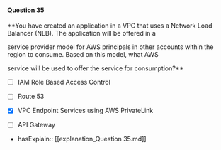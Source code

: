 #### Question  35


**You have created an application in a VPC that uses a Network Load Balancer (NLB). The application will be offered in a

service provider model for AWS principals in other accounts within the region to consume. Based on this model, what AWS

service will be used to offer the service for consumption?**


- [ ] IAM Role Based Access Control


- [ ] Route 53


- [x] VPC Endpoint Services using AWS PrivateLink


- [ ] API Gateway



- hasExplain:: [[explanation_Question  35.md]]